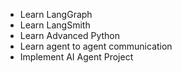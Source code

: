 * Learn LangGraph
* Learn LangSmith
* Learn Advanced Python
* Learn agent to agent communication
* Implement AI Agent Project
